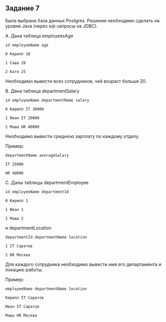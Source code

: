 Задание 7
---
Была выбрана база данных Postgres. Решение необходимо сделать на уровне Java (через sql-запросы на JDBC).

A. Дана таблица employeesAge

    id employeeName age

    0 Кирилл 18

    1 Саша 20

    2 Катя 25


Необходимо вывести всех сотрудников, чей возраст больше 20.


B. Дана таблица departmentSalary

    id employeeName departmentName salary

    0 Кирилл IT 30000

    1 Иван IT 20000

    2 Маша HR 40000


Необходимо вывести среднюю зарплату по каждому отделу.

Пример:

    departmentName averageSalary

    IT 25000

    HR 40000


C. Даны таблицы departmentEmployee

    id employeeName departmentId

    0 Кирилл 1

    1 Иван 1

    2 Маша 2


и departmentLocation

    departmentId departmentName location

    1 IT Саратов

    2 HR Москва


Для каждого сотрудника необходимо вывести имя его департамента и локацию работы.

Пример:

    employeeName departmentName location
    
    Кирилл IT Саратов
    
    Иван IT Саратов
    
    Маша HR Москва
